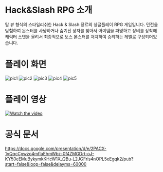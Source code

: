# Hack&Slash RPG 소개
탑 뷰 형식의 스타일리쉬한 Hack & Slash 장르의 싱글플레이 RPG 게임입니다. 던전을 탐험하여 몬스터를 사냥하거나 숨겨진 상자를 찾아서 아이템을 파밍하고 장비를 장착해 캐릭터 스탯을 올려서 최종적으로 보스 몬스터를 처치하여 승리하는 레벨로 구성되어있습니다.

# 플레이 화면
![pic1](https://user-images.githubusercontent.com/55690757/84866907-57fd2b00-b0b5-11ea-8f69-ae481701d0f1.jpg)
![pic2](https://user-images.githubusercontent.com/55690757/84866911-5895c180-b0b5-11ea-9ff6-3b5c4f80f854.jpg)
![pic3](https://user-images.githubusercontent.com/55690757/84866916-59c6ee80-b0b5-11ea-9e44-92818108da9a.jpg)
![pic4](https://user-images.githubusercontent.com/55690757/84866918-5a5f8500-b0b5-11ea-86b1-57cd4b4e6ac8.jpg)
![pic5](https://user-images.githubusercontent.com/55690757/84866923-5c294880-b0b5-11ea-88c9-aa1e42d742ba.jpg)


# 플레이 영상
[![Watch the video](https://user-images.githubusercontent.com/55690757/229802937-a0548f47-e496-413e-84ba-18af80ed2017.png)](https://youtu.be/bXviHHXhk4w)

# 공식 문서
https://docs.google.com/presentation/d/e/2PACX-1vQqcCpwzo4mfIaEhmWbz-0f4ZMGDrt-oJ-KY50eEMuBykymkKHcW1X_QBu-L2JGFrls4nOPL5eEgqk2/pub?start=false&loop=false&delayms=60000
